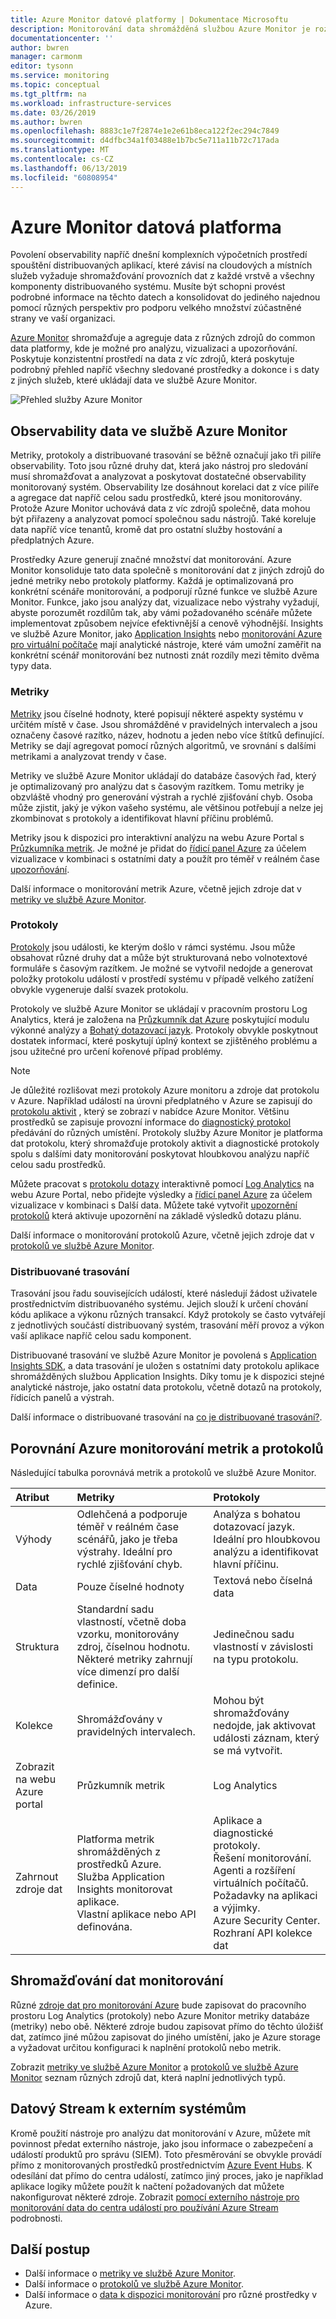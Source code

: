 ```yaml
---
title: Azure Monitor datové platformy | Dokumentace Microsoftu
description: Monitorování data shromážděná službou Azure Monitor je rozdělené na protokoly, které se používají pro pokročilé analýzy a metriky, které jsou jednoduché a schopný zajistit podporu téměř v reálném čase scénáře.
documentationcenter: ''
author: bwren
manager: carmonm
editor: tysonn
ms.service: monitoring
ms.topic: conceptual
ms.tgt_pltfrm: na
ms.workload: infrastructure-services
ms.date: 03/26/2019
ms.author: bwren
ms.openlocfilehash: 8883c1e7f2874e1e2e61b8eca122f2ec294c7849
ms.sourcegitcommit: d4dfbc34a1f03488e1b7bc5e711a11b72c717ada
ms.translationtype: MT
ms.contentlocale: cs-CZ
ms.lasthandoff: 06/13/2019
ms.locfileid: "60808954"
---
```

# <a name="azure-monitor-data-platform"></a>Azure Monitor datová platforma

Povolení observability napříč dnešní komplexních výpočetních prostředí spouštění distribuovaných aplikací, které závisí na cloudových a místních služeb vyžaduje shromažďování provozních dat z každé vrstvě a všechny komponenty distribuovaného systému. Musíte být schopni provést podrobné informace na těchto datech a konsolidovat do jediného najednou pomocí různých perspektiv pro podporu velkého množství zúčastněné strany ve vaší organizaci.

[Azure Monitor](../overview.md) shromažďuje a agreguje data z různých zdrojů do common data platformy, kde je možné pro analýzu, vizualizaci a upozorňování. Poskytuje konzistentní prostředí na data z víc zdrojů, která poskytuje podrobný přehled napříč všechny sledované prostředky a dokonce i s daty z jiných služeb, které ukládají data ve službě Azure Monitor.


![Přehled služby Azure Monitor](media/data-platform/overview.png)

## <a name="observability-data-in-azure-monitor"></a>Observability data ve službě Azure Monitor
Metriky, protokoly a distribuované trasování se běžně označují jako tři pilíře observability. Toto jsou různé druhy dat, která jako nástroj pro sledování musí shromažďovat a analyzovat a poskytovat dostatečné observability monitorovaný systém. Observability lze dosáhnout korelaci dat z více pilíře a agregace dat napříč celou sadu prostředků, které jsou monitorovány. Protože Azure Monitor uchovává data z víc zdrojů společně, data mohou být přiřazeny a analyzovat pomocí společnou sadu nástrojů. Také koreluje data napříč více tenantů, kromě dat pro ostatní služby hostování a předplatných Azure.

Prostředky Azure generují značné množství dat monitorování. Azure Monitor konsoliduje tato data společně s monitorování dat z jiných zdrojů do jedné metriky nebo protokoly platformy. Každá je optimalizovaná pro konkrétní scénáře monitorování, a podporují různé funkce ve službě Azure Monitor. Funkce, jako jsou analýzy dat, vizualizace nebo výstrahy vyžadují, abyste porozumět rozdílům tak, aby vámi požadovaného scénáře můžete implementovat způsobem nejvíce efektivnější a cenově výhodnější. Insights ve službě Azure Monitor, jako [Application Insights](../app/app-insights-overview.md) nebo [monitorování Azure pro virtuální počítače](../insights/vminsights-overview.md) mají analytické nástroje, které vám umožní zaměřit na konkrétní scénář monitorování bez nutnosti znát rozdíly mezi těmito dvěma typy data. 


### <a name="metrics"></a>Metriky
[Metriky](data-platform-metrics.md) jsou číselné hodnoty, které popisují některé aspekty systému v určitém místě v čase. Jsou shromážděné v pravidelných intervalech a jsou označeny časové razítko, název, hodnotu a jeden nebo více štítků definující. Metriky se dají agregovat pomocí různých algoritmů, ve srovnání s dalšími metrikami a analyzovat trendy v čase. 

Metriky ve službě Azure Monitor ukládají do databáze časových řad, který je optimalizovaný pro analýzu dat s časovým razítkem. Tomu metriky je obzvláště vhodný pro generování výstrah a rychlé zjišťování chyb. Osoba může zjistit, jaký je výkon vašeho systému, ale většinou potřebují a nelze jej zkombinovat s protokoly a identifikovat hlavní příčinu problémů.

Metriky jsou k dispozici pro interaktivní analýzu na webu Azure Portal s [Průzkumníka metrik](../app/metrics-explorer.md). Je možné je přidat do [řídicí panel Azure](../learn/tutorial-app-dashboards.md) za účelem vizualizace v kombinaci s ostatními daty a použít pro téměř v reálném čase [upozorňování](alerts-metric.md).

Další informace o monitorování metrik Azure, včetně jejich zdroje dat v [metriky ve službě Azure Monitor](data-platform-metrics.md).

### <a name="logs"></a>Protokoly
[Protokoly](data-platform-logs.md) jsou události, ke kterým došlo v rámci systému. Jsou může obsahovat různé druhy dat a může být strukturovaná nebo volnotextové formuláře s časovým razítkem. Je možné se vytvořil nedojde a generovat položky protokolu událostí v prostředí systému v případě velkého zatížení obvykle vygeneruje další svazek protokolu.

Protokoly ve službě Azure Monitor se ukládají v pracovním prostoru Log Analytics, která je založena na [Průzkumník dat Azure](/azure/data-explorer/) poskytující modulu výkonné analýzy a [Bohatý dotazovací jazyk](/azure/kusto/query/). Protokoly obvykle poskytnout dostatek informací, které poskytují úplný kontext se zjištěného problému a jsou užitečné pro určení kořenové případ problémy.

> [!NOTE]
> Je důležité rozlišovat mezi protokoly Azure monitoru a zdroje dat protokolu v Azure. Například událostí na úrovni předplatného v Azure se zapisují do [protokolu aktivit](activity-logs-overview.md) , který se zobrazí v nabídce Azure Monitor. Většinu prostředků se zapisuje provozní informace do [diagnostický protokol](diagnostic-logs-overview.md) předávání do různých umístění. Protokoly služby Azure Monitor je platforma dat protokolu, který shromažďuje protokoly aktivit a diagnostické protokoly spolu s dalšími daty monitorování poskytovat hloubkovou analýzu napříč celou sadu prostředků.


 Můžete pracovat s [protokolu dotazy](../log-query/log-query-overview.md) interaktivně pomocí [Log Analytics](../log-query/portals.md) na webu Azure Portal, nebo přidejte výsledky a [řídicí panel Azure](../learn/tutorial-app-dashboards.md) za účelem vizualizace v kombinaci s Další data. Můžete také vytvořit [upozornění protokolů](alerts-log.md) která aktivuje upozornění na základě výsledků dotazu plánu.

Další informace o monitorování protokolů Azure, včetně jejich zdroje dat v [protokolů ve službě Azure Monitor](data-platform-logs.md).

### <a name="distributed-traces"></a>Distribuované trasování
Trasování jsou řadu souvisejících událostí, které následují žádost uživatele prostřednictvím distribuovaného systému. Jejich slouží k určení chování kódu aplikace a výkonu různých transakcí. Když protokoly se často vytvářejí z jednotlivých součástí distribuovaný systém, trasování měří provoz a výkon vaší aplikace napříč celou sadu komponent.

Distribuované trasování ve službě Azure Monitor je povolená s [Application Insights SDK](../app/distributed-tracing.md), a data trasování je uložen s ostatními daty protokolu aplikace shromážděných službou Application Insights. Díky tomu je k dispozici stejné analytické nástroje, jako ostatní data protokolu, včetně dotazů na protokoly, řídicích panelů a výstrah.

Další informace o distribuované trasování na [co je distribuované trasování?](../app/distributed-tracing.md).


## <a name="compare-azure-monitor-metrics-and-logs"></a>Porovnání Azure monitorování metrik a protokolů

Následující tabulka porovnává metrik a protokolů ve službě Azure Monitor.

| Atribut  | Metriky | Protokoly |
|:---|:---|:---|
| Výhody | Odlehčená a podporuje téměř v reálném čase scénářů, jako je třeba výstrahy. Ideální pro rychlé zjišťování chyb. | Analýza s bohatou dotazovací jazyk. Ideální pro hloubkovou analýzu a identifikovat hlavní příčinu. |
| Data | Pouze číselné hodnoty | Textová nebo číselná data |
| Struktura | Standardní sadu vlastností, včetně doba vzorku, monitorovány zdroj, číselnou hodnotu. Některé metriky zahrnují více dimenzí pro další definice. | Jedinečnou sadu vlastností v závislosti na typu protokolu. |
| Kolekce | Shromážďovány v pravidelných intervalech. | Mohou být shromažďovány nedojde, jak aktivovat události záznam, který se má vytvořit. |
| Zobrazit na webu Azure portal | Průzkumník metrik | Log Analytics |
| Zahrnout zdroje dat | Platforma metrik shromážděných z prostředků Azure.<br>Služba Application Insights monitorovat aplikace.<br>Vlastní aplikace nebo API definována. | Aplikace a diagnostické protokoly.<br>Řešení monitorování.<br>Agenti a rozšíření virtuálních počítačů.<br>Požadavky na aplikaci a výjimky.<br>Azure Security Center.<br>Rozhraní API kolekce dat |

## <a name="collect-monitoring-data"></a>Shromažďování dat monitorování
Různé [zdroje dat pro monitorování Azure](data-sources.md) bude zapisovat do pracovního prostoru Log Analytics (protokoly) nebo Azure Monitor metriky databáze (metriky) nebo obě. Některé zdroje budou zapisovat přímo do těchto úložišť dat, zatímco jiné můžou zapisovat do jiného umístění, jako je Azure storage a vyžadovat určitou konfiguraci k naplnění protokolů nebo metrik. 

Zobrazit [metriky ve službě Azure Monitor](data-platform-metrics.md) a [protokolů ve službě Azure Monitor](data-platform-logs.md) seznam různých zdrojů dat, která naplní jednotlivých typů.


## <a name="stream-data-to-external-systems"></a>Datový Stream k externím systémům
Kromě použití nástroje pro analýzu dat monitorování v Azure, můžete mít povinnost předat externího nástroje, jako jsou informace o zabezpečení a událostí produktů pro správu (SIEM). Toto přesměrování se obvykle provádí přímo z monitorovaných prostředků prostřednictvím [Azure Event Hubs](/azure/event-hubs/). K odesílání dat přímo do centra událostí, zatímco jiný proces, jako je například aplikace logiky můžete použít k načtení požadovaných dat můžete nakonfigurovat některé zdroje. Zobrazit [pomocí externího nástroje pro monitorování data do centra událostí pro používání Azure Stream](stream-monitoring-data-event-hubs.md) podrobnosti.



## <a name="next-steps"></a>Další postup

- Další informace o [metriky ve službě Azure Monitor](data-platform-metrics.md).
- Další informace o [protokolů ve službě Azure Monitor](data-platform-logs.md).
- Další informace o [data k dispozici monitorování](data-sources.md) pro různé prostředky v Azure.
